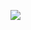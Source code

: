 [![](https://www.herokucdn.com/deploy/button.svg)](https://heroku.com/deploy?template=https://github.com/cbwang2016/funh/tree/master)
